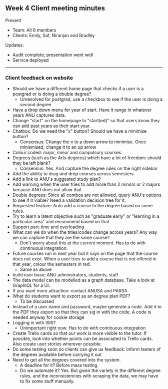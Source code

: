 ## Week 4 Client meeting minutes

Present

* Team: All 6 members  
* Clients: Emily, Saf, Niranjan and Bradley

Updates:

* Audit complete; presentation went well
* Service deployed

---
### Client feedback on website

* Should we have a different home page that checks if a user is a postgrad or is doing a double degree? 
	* Unresolved for postgrad, use a checkbox to see if the user is doing a second degree
* Have a drop down menu for year of start. Have it range in whatever years ANU captures data.
* Change "start" on the homepage to "start(ed)" so that users know they can add past years as their start year.
* Chatbox: Do we need the "x" button? Should we have a minimise button?
 	* Consensus: Change the x to a down arrow to minimise. Once minismised, change it to an up arrow
* Colour coded: major, minor and compulsory courses. 
* Degrees (such as the Arts degrees) which have a lot of freedom: should they be left blank? 
	* Consensus: Yes. And capture the degree rules on the right sidebar
* Add the ability to drag and drop courses across semesters
* Add a link to ANU's suggested study plan?
* Add warning when the user tries to add more than 2 minors or 2 majors because ANU does not allow that
* Double degrees: Since all combos are not allowed, query ANU's options to see if it viable? Need a validation decision tree for it.
* Requested feature: Auto add a course to the degree based on some rules.
* Try to learn a latent objective such as "graduate early" or "learning in a particular area" and recommend based on that
* Support part-time and overloading
* What can we do when the titles/codes change across years? Any way we can capture that they are the same course?
	* Don't worry about this at the current moment. Has to do with continuous integration. 
* Future courses run in next year but it says on the page that the course does not exist. When a user tries to add a course that is not offered in that year, colour the semesters in red. 
	* Same as  above 
* build user base: ANU adminstrators, students, staff
* The data model can be modelled as a graph database. Take a look at GraphIQL for a UI.
* If you want more attraction: contact ANUSA and PARSA
* What do students want to export as an degree plan PDF?
	* To be discussed 
* Instead of a user name and password, maybe generate a code. Add it to the PDF they export so that they can sig in with the code. A code is needed anyway for cookie storage
* Logging in with ISIS?
	* Unimportant right now. Has to do with continuous integration
* Create Trello cards so that our work is more visible to the tutor. If possible, look into whether points can be associated to Trello cards. Also create user stories wherever possible.
* Do some testing soon so clients can give us feedback. Inform testers of the degrees available before carrying it out
*  Need to get all the degrees covered into the system. 
	*  A deadline for it? Before mass testing. 
	*  Do we automate it? Yes. But given the variety in the different degree rules, and the inconsistencies with scraping the data, we may have to fix some stuff manually.

